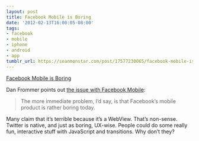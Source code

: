 ```yaml
---
layout: post
title: Facebook Mobile is Boring
date: '2012-02-13T16:00:05-08:00'
tags:
- facebook
- mobile
- iphone
- android
- app
tumblr_url: https://seanmonstar.com/post/17577230065/facebook-mobile-is-boring
---
```

[Facebook Mobile is Boring](http://www.splatf.com/2012/02/facebook-mobile/)  

Dan Frommer points out [the issue with Facebook Mobile](http://www.splatf.com/2012/02/facebook-mobile/):

> The more immediate problem, I’d say, is that Facebook’s mobile product is rather boring today.

Many claim that it’s terrible because it’s a WebView. That’s non-sense. Twitter is native, and just as boring, UX-wise. People could do some really fun, interactive stuff with JavaScript and transitions. Why don’t they?

